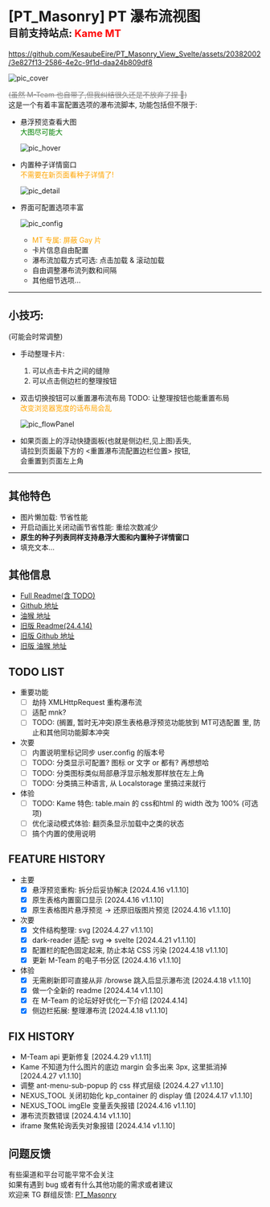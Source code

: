 # [PT_Masonry] PT 瀑布流视图<br><span style="font-size:20px;">目前支持站点: </span><span style="font-size:20px;font-weight:700;color:red;"> Kame MT </span>

<!-- ./video.mp4 -->

<!-- https://github.com/KesaubeEire/PT_Masonry_View_Svelte/raw/newMT/readme/video.mp4 -->

https://github.com/KesaubeEire/PT_Masonry_View_Svelte/assets/20382002/3e827f13-2586-4e2c-9f1d-daa24b809df8

![pic_cover](https://raw.githubusercontent.com/KesaubeEire/PT_Masonry_View_Svelte/newMT/readme/pic_cover.png)

<s style="color:gray;">(虽然 M-Team 也自带了,但我纠结很久还是不放弃了捏 🤡)</s>  
这是一个有着丰富配置选项的瀑布流脚本, 功能包括但不限于:

- 悬浮预览查看大图
  <br>
  <span style="color:green;">大图尽可能大</span>

    ![pic_hover](https://raw.githubusercontent.com/KesaubeEire/PT_Masonry_View_Svelte/newMT/readme/pic_hover.png)

- 内置种子详情窗口
  <br>
  <span style="color:orange;">不需要在新页面看种子详情了!</span>

    ![pic_detail](https://raw.githubusercontent.com/KesaubeEire/PT_Masonry_View_Svelte/newMT/readme/pic_detail.png)

- 界面可配置选项丰富

    ![pic_config](https://raw.githubusercontent.com/KesaubeEire/PT_Masonry_View_Svelte/newMT/readme/pic_config.png)

  - <span style="color:orange;">MT 专属: 屏蔽 Gay 片</span>
  - 卡片信息自由配置
  - 瀑布流加载方式可选: 点击加载 & 滚动加载
  - 自由调整瀑布流列数和间隔
  - 其他细节选项...

---

## 小技巧:

(可能会时常调整)

<!-- TODO: 这里要调整 -->

- 手动整理卡片: 
  1. 可以点击卡片之间的缝隙  
  2. 可以点击侧边栏的整理按钮  
- 双击切换按钮可以重置瀑布流布局 TODO: 让整理按钮也能重置布局  
  <span style="color:orange;">改变浏览器宽度的话布局会乱</span>

    ![pic_flowPanel](https://raw.githubusercontent.com/KesaubeEire/PT_Masonry_View_Svelte/newMT/readme/pic_flowPanel.png)

- 如果页面上的浮动快捷面板(也就是侧边栏,见上图)丢失,   
  请拉到页面最下方的 <重置瀑布流配置边栏位置> 按钮,  
  会重置到页面左上角  
---

## 其他特色

- 图片懒加载: 节省性能
- 开启动画比关闭动画节省性能: 重绘次数减少
- **原生的种子列表同样支持悬浮大图和内置种子详情窗口**
- 填充文本...

## 其他信息

- [Full Readme(含 TODO)](https://github.com/KesaubeEire/PT_Masonry_View_Svelte/blob/newMT/README.md)
- [Github 地址](https://github.com/KesaubeEire/PT_Masonry_View_Svelte/tree/newMT)
- [油猴 地址](https://greasyfork.org/zh-CN/scripts/470821)
- [旧版 Readme(24.4.14)](./readme/readme_old.md)
- [旧版 Github 地址](https://github.com/KesaubeEire/PT_TorrentList_Masonry)
- [旧版 油猴 地址](https://greasyfork.org/zh-CN/scripts/465249-pt种子列表无限下拉瀑布流视图)

## TODO LIST

- 重要功能
  - [ ] 劫持 XMLHttpRequest 重构瀑布流
  - [ ] 适配 mnk?
  - [ ] TODO: (搁置, 暂时无冲突)原生表格悬浮预览功能放到 MT可选配置 里, 防止和其他同功能脚本冲突  
  
- 次要
  - [ ] 内置说明里标记同步 user.config 的版本号
  - [ ] TODO: 分类显示可配置? 图标 or 文字 or 都有? 再想想哈
  - [ ] TODO: 分类图标类似局部悬浮显示触发那样放在左上角
  - [ ] TODO: 分类搞三种语言, 从 Localstorage 里搞过来就行
  
- 体验
  - [ ] TODO: Kame 特色: table.main 的 css和html 的 width 改为 100% (可选项) 
  - [ ] 优化滚动模式体验: 翻页条显示加载中之类的状态
  - [ ] 搞个内置的使用说明

## FEATURE HISTORY  
- 主要
  - [x] 悬浮预览重构: 拆分后妥协解决 [2024.4.16 v1.1.10]
  - [x] 原生表格内置窗口显示 [2024.4.16 v1.1.10]
  - [x] 原生表格图片悬浮预览 -> 还原旧版图片预览 [2024.4.16 v1.1.10]

- 次要
  - [x] 文件结构整理: svg [2024.4.27 v1.1.10]
  - [x] dark-reader 适配: svg => svelte [2024.4.21 v1.1.10]
  - [x] 配置栏的配色固定起来, 防止本站 CSS 污染 [2024.4.18 v1.1.10]
  - [x] 更新 M-Team 的电子书分区 [2024.4.16 v1.1.10]

- 体验
  - [x] 无需刷新即可直接从非 /browse 跳入后显示瀑布流 [2024.4.18 v1.1.10]
  - [x] 做一个全新的 readme [2024.4.14 v1.1.10]
  - [x] 在 M-Team 的论坛好好优化一下介绍 [2024.4.14]  
  - [x] 侧边栏拓展: 整理瀑布流 [2024.4.18 v1.1.10]  

## FIX HISTORY
- M-Team api 更新修复 [2024.4.29 v1.1.11]
- Kame 不知道为什么图片的底边 margin 会多出来 3px, 这里抵消掉 [2024.4.27 v1.1.10]
- 调整 ant-menu-sub-popup 的 css 样式层级 [2024.4.27 v1.1.10]
- NEXUS_TOOL 关闭初始化 kp_container 的 display 值 [2024.4.17 v1.1.10]
- NEXUS_TOOL imgEle 变量丢失报错 [2024.4.16 v1.1.10]
- 瀑布流页数错误 [2024.4.14 v1.1.10]
- iframe 聚焦轮询丢失对象报错 [2024.4.14 v1.1.10]

## 问题反馈

有些渠道和平台可能平常不会关注  
如果有遇到 bug 或者有什么其他功能的需求或者建议  
欢迎来 TG 群组反馈: [PT_Masonry](https://t.me/+wLPO7JyNz_o1YWRl)